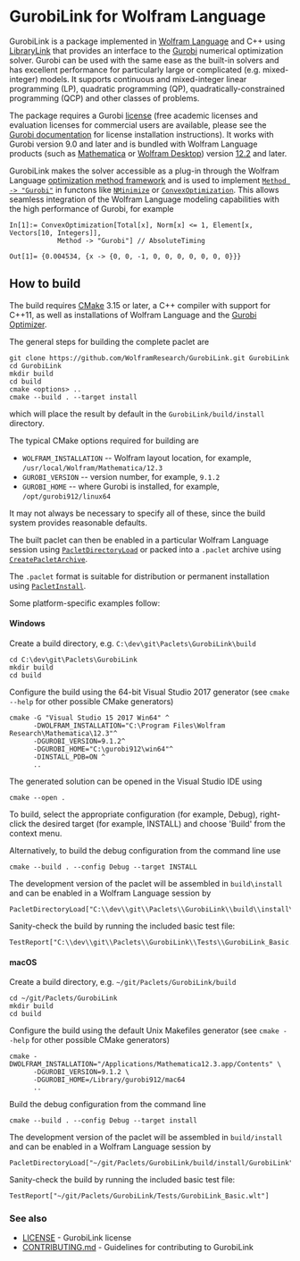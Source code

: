 
# GurobiLink for Wolfram Language

GurobiLink is a package implemented in [Wolfram Language](https://www.wolfram.com/language/) and C++
using [LibraryLink](https://reference.wolfram.com/language/guide/LibraryLink.html) that provides an interface
to the [Gurobi](https://www.gurobi.com/) numerical optimization solver. Gurobi can be used
with the same ease as the built-in solvers and has excellent performance for particularly large or complicated
(e.g. mixed-integer) models. It supports continuous and mixed-integer linear programming (LP),
quadratic programming (QP), quadratically-constrained programming (QCP) and other classes of problems.

The package requires a Gurobi [license](https://reference.wolfram.com/language/workflow/GetALicenseForGUROBI.html)
(free academic licenses and evaluation licenses for commercial users are available, please see the
[Gurobi documentation](https://www.gurobi.com/documentation/quickstart.html) for license installation instructions).
It works with Gurobi version 9.0 and later and is bundled with Wolfram Language products (such as [Mathematica](https://www.wolfram.com/mathematica/)
or [Wolfram Desktop](https://www.wolfram.com/desktop/)) version [12.2](https://writings.stephenwolfram.com/2020/12/launching-version-12-2-of-wolfram-language-mathematica-228-new-functions-and-much-more/) and later.

GurobiLink makes the solver accessible as a plug-in through the Wolfram Language
[optimization method framework](https://reference.wolfram.com/language/OptimizationMethodFramework/tutorial/OptimizationMethodFramework.html)
and is used to implement [`Method -> "Gurobi"`](https://reference.wolfram.com/language/ref/method/GUROBI.html) in functons like [`NMinimize`](https://reference.wolfram.com/language/ref/NMinimize.html) or
[`ConvexOptimization`](https://reference.wolfram.com/language/ref/ConvexOptimization.html). This allows seamless integration of the Wolfram Language modeling capabilities
with the high performance of Gurobi, for example

```
In[1]:= ConvexOptimization[Total[x], Norm[x] <= 1, Element[x, Vectors[10, Integers]],
            Method -> "Gurobi"] // AbsoluteTiming

Out[1]= {0.004534, {x -> {0, 0, -1, 0, 0, 0, 0, 0, 0, 0}}}
```

## How to build

The build requires [CMake](https://cmake.org/) 3.15 or later, a C++ compiler with support for C++11, as well
as installations of Wolfram Language and the [Gurobi Optimizer](https://www.gurobi.com/downloads/gurobi-optimizer-eula/).

The general steps for building the complete paclet are

```
git clone https://github.com/WolframResearch/GurobiLink.git GurobiLink
cd GurobiLink
mkdir build
cd build
cmake <options> ..
cmake --build . --target install
```

which will place the result by default in the `GurobiLink/build/install` directory.

The typical CMake options required for building are

* `WOLFRAM_INSTALLATION` -- Wolfram layout location, for example, `/usr/local/Wolfram/Mathematica/12.3`
* `GUROBI_VERSION` -- version number, for example, `9.1.2`
* `GUROBI_HOME` -- where Gurobi is installed, for example, `/opt/gurobi912/linux64`

It may not always be necessary to specify all of these, since the build system provides reasonable defaults.

The built paclet can then be enabled in a particular Wolfram Language session using
[`PacletDirectoryLoad`](https://reference.wolfram.com/language/ref/PacletDirectoryLoad.html)
or packed into a `.paclet` archive using
[`CreatePacletArchive`](https://reference.wolfram.com/language/ref/CreatePacletArchive.html).

The `.paclet` format is suitable for distribution or permanent installation using
[`PacletInstall`](https://reference.wolfram.com/language/ref/PacletInstall.html).

Some platform-specific examples follow:

#### Windows

Create a build directory, e.g. `C:\dev\git\Paclets\GurobiLink\build`
```
cd C:\dev\git\Paclets\GurobiLink
mkdir build
cd build
```
Configure the build using the 64-bit Visual Studio 2017 generator (see `cmake --help` for
other possible CMake generators)
```
cmake -G "Visual Studio 15 2017 Win64" ^
      -DWOLFRAM_INSTALLATION="C:\Program Files\Wolfram Research\Mathematica\12.3"^
      -DGUROBI_VERSION=9.1.2^
      -DGUROBI_HOME="C:\gurobi912\win64"^
      -DINSTALL_PDB=ON ^
      ..
```
The generated solution can be opened in the Visual Studio IDE using
```
cmake --open .
```
To build, select the appropriate configuration (for example, Debug), right-click
the desired target (for example, INSTALL) and choose 'Build' from the context menu.

Alternatively, to build the debug configuration from the command line use
```
cmake --build . --config Debug --target INSTALL
```
The development version of the paclet will be assembled in `build\install` and can be enabled in a
Wolfram Language session by

```
PacletDirectoryLoad["C:\\dev\\git\\Paclets\\GurobiLink\\build\\install\\GurobiLink"];
```
Sanity-check the build by running the included basic test file:

```
TestReport["C:\\dev\\git\\Paclets\\GurobiLink\\Tests\\GurobiLink_Basic.wlt"]
```

#### macOS

Create a build directory, e.g. `~/git/Paclets/GurobiLink/build`
```
cd ~/git/Paclets/GurobiLink
mkdir build
cd build
```
Configure the build using the default Unix Makefiles generator (see `cmake --help` for
other possible CMake generators)
```
cmake -DWOLFRAM_INSTALLATION="/Applications/Mathematica12.3.app/Contents" \
      -DGUROBI_VERSION=9.1.2 \
      -DGUROBI_HOME=/Library/gurobi912/mac64
      ..
```
Build the debug configuration from the command line
```
cmake --build . --config Debug --target install
```
The development version of the paclet will be assembled in `build/install` and can be enabled in a Wolfram Language
session by

```
PacletDirectoryLoad["~/git/Paclets/GurobiLink/build/install/GurobiLink"];
```
Sanity-check the build by running the included basic test file:

```
TestReport["~/git/Paclets/GurobiLink/Tests/GurobiLink_Basic.wlt"]
```

### See also 
 * [LICENSE](LICENSE) - GurobiLink license
 * [CONTRIBUTING.md](CONTRIBUTING.md) - Guidelines for contributing to GurobiLink